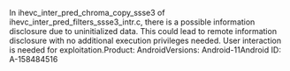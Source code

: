 In ihevc_inter_pred_chroma_copy_ssse3 of ihevc_inter_pred_filters_ssse3_intr.c, there is a possible information disclosure due to uninitialized data. This could lead to remote information disclosure with no additional execution privileges needed. User interaction is needed for exploitation.Product: AndroidVersions: Android-11Android ID: A-158484516